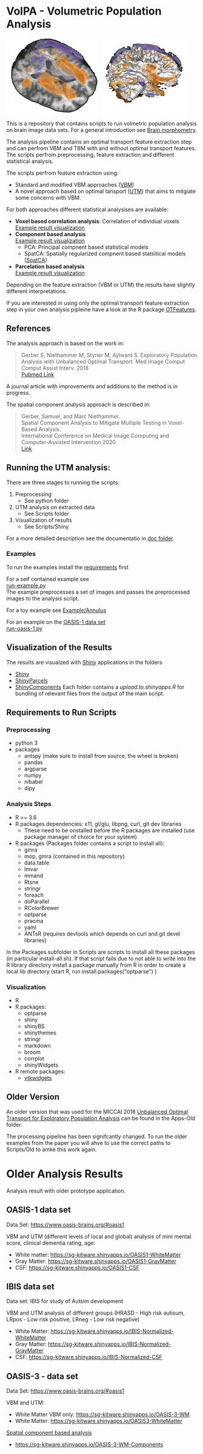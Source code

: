 # VolPA - Volumetric Population Analysis
![UTM Example](Figures/UTM-3D-example.png )
![UTM Example](Figures/UTM-3D-example-2.png )

This is a repository that contains scripts to run volmetric population analysis
on brain image data sets.  For a general introduction see 
[Brain morphometry](https://en.wikipedia.org/wiki/Brain_morphometry).

The analysis pipeline contains an optimal transport feature extraction step and can 
perfrom VBM and TBM with and without optimal transport features. The scripts 
perfrom preprocessing, feature extraction and different statistical analysis. 

The scripts perfrom feature extraction using:
- Standard and modified VBM approaches 
  ([VBM](https://en.wikipedia.org/wiki/Voxel-based_morphometry))
- A novel approach based on optimal tansport 
  ([UTM](https://www.ncbi.nlm.nih.gov/pmc/articles/PMC6547365/)) that aims to mitgiate some concerns with VBM.

For both approaches different statistical analysises are available:

- **Voxel based correlation analysis**: Correlation of individual voxels<br/>
  [Example result visualization](https://sg-kitware.shinyapps.io/OASIS-1-GM/)
- **Component based analysis**<br/>
  [Example result visualization](https://sg-kitware.shinyapps.io/OASIS-1-GM-Components/)
  - PCA: Principal compnent based statistical models
  - SpatCA: Spatially regularized compnent based statsitical models 
    ([SpatCA](https://link.springer.com/chapter/10.1007/978-3-030-59728-3_65))
- **Parcelation based analysis**<br/>
  [Example result visualization](https://sg-kitware.shinyapps.io/OASIS-1-GM-Parcels/)

Depending on the feature extraction (VBM or UTM) the results have slightly different interpretations.

If you are interested in using only the optimal transport feature extraction step in your own analysis
pipleine have a look at the R package [OTFeatures](https://github.com/samuelgerber/OTFeatures).


## References 
The analysis approach is based on the work in:
> Gerber S, Niethammer M, Styner M, Aylward S. 
> Exploratory Population Analysis with Unbalanced Optimal Transport. 
> Med Image Comput Comput Assist Interv. 2018  
> [Pubmed Link](https://pubmed.ncbi.nlm.nih.gov/31172134/)

A journal article with improvements and additions to the method is in progress.

The spatial component analysis approach is described in:
> Gerber, Samuel, and Marc Niethammer.  
> Spatial Component Analysis to Mitigate Multiple Testing in Voxel-Based Analysis.  
> International Conference on Medical Image Computing and Computer-Assisted Intervention 2020  
> [Link](https://link.springer.com/chapter/10.1007/978-3-030-59728-3_65)



## Running the UTM analysis:

There are three stages to running the scripts:
1. Preprocessing
   - See python folder
2. UTM analysis on extracted data
   - See Scripts folder
3. Visualization of results
   - See Scripts/Shiny

For a more detailed description see the documentatio in [doc folder](doc).


### Examples

To run the examples install the [requirements](#requirements-to-run-scripts) first 

For a self contained example see  
[run-example.py](python/run-example.py)  
The example preprocesses a set of images and passes the preprocessed images to the analysis script.

For a toy example see [Example/Annulus](Example/Annulus)

For an example on the [OASIS-1 data set](https://www.oasis-brains.org/)  
[run-oasis-1.py](python/run-oasis-1.py)

## Visualization of the Results
The results are visualzed with [Shiny](https://shiny.rstudio.com/) applications in the folders
 - [Shiny](./Scripts/Shiny/app.R)
 - [ShinyParcels](./Scripts/ShinyParcels/app.R)
 - [ShinyComponents](./Scripts/ShinyComponents/app.R)
Each folder contains a *upload.to.shinyapps.R* for bundling of relevant files from the output of the main script.

## Requirements to Run Scripts

### Preprocessing
- python 3
- packages
  - antspy (make sure to install from source, the wheel is broken)
  - pandas
  - argparse
  - numpy
  - nibabel
  - dipy

### Analysis Steps
- R >= 3.6
- R packages dependencies: x11, gl/glu, libpng, curl, git dev libraries
  - These need to be onstalled before the R packages are installed (use package manager of choice for your system)
- R packages (Packages folder contains a script to install all):
  - gmra
  - mop, gmra (contained in this repository)
  - data.table
  - lmvar
  - mmand
  - Rtsne
  - stringr
  - foreach
  - doParallel
  - RColorBrewer
  - optparse
  - pracma
  - yaml
  - ANTsR (requires devtools which depends on curl and git devel libraries)

In the Packages subfolder in Scripts are scripts to install all these packages
(in particular install-all.sh). If that script fails due to not able to write
into the R library directory install a package manually from R in order to
create a local lib directory (start R, run install.packages("optparse") )

### Visualization
- R
- R packages:
  - optparse
  - shiny
  - shinyBS
  - shinythemes
  - stringr
  - markdown
  - broom
  - corrplot
  - shinyWidgets
- R remote packages: 
  - [vtkwidgets](https://github.com/samuelgerber/vtkwidgets)


## Older Version

An older version that was used for the MICCAI 2018
[Unbalanced Optimal Transport for Exploratory Population Analysis](https://github.com/KitwareMedicalPublications/2018-MICCAI-UTM)
can be found in the Apps-Old folder.

The processing pipeline has been signifcantly changed. To run the older
examples from the paper you will ahve to use the correct paths to Scripts/Old
to amke this work again.

# Older Analysis Results
Analysis result with older prototype application.

## OASIS-1 data set
Data Set: https://www.oasis-brains.org/#oasis1

VBM and UTM (different levels of local and global) analysis of 
mini mental score, clinical dementia rating, age:
- White matter: https://sg-kitware.shinyapps.io/OASIS1-WhiteMatter
- Gray Matter: https://sg-kitware.shinyapps.io/OASIS1-GrayMatter
- CSF: https://sg-kitware.shinyapps.io/OASIS1-CSF

## IBIS data set
Data set: IBIS for study of Autsim development

VBM and UTM analysis of different groups 
(HRASD - High risk autisum, LRpos - Low risk positive, LRneg - Low risk negative)
- White Matter: https://sg-kitware.shinyapps.io/IBIS-Normalized-WhiteMatter
- Gray Matter: https://sg-kitware.shinyapps.io/IBIS-Normalized-GrayMatter
- CSF: https://sg-kitware.shinyapps.io/IBIS-Normalized-CSF

## OASIS-3 - data set
Data Set: https://www.oasis-brains.org/#oasis1

VBM and UTM:
- White Matter VBM only: https://sg-kitware.shinyapps.io/OASIS-3-WM
- White Matter: https://sg-kitware.shinyapps.io/OASIS3-WhiteMatter

[Spatial component based analysis](https://link.springer.com/chapter/10.1007/978-3-030-59728-3_65)
- https://sg-kitware.shinyapps.io/OASIS-3-WM-Components




